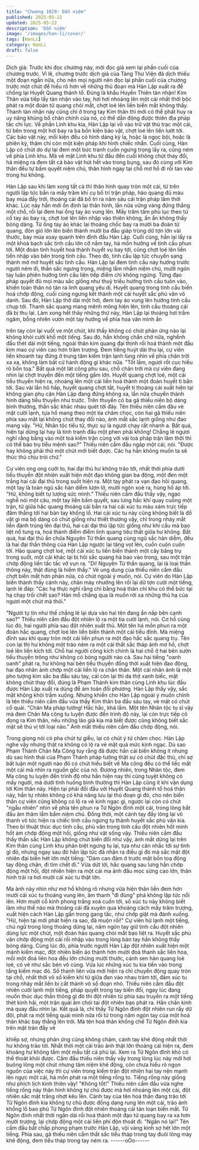 ```yaml
---
title: "Chương 1929: Dẫn niệm"
published: 2025-05-22
updated: 2025-05-22
description: 'Dẫn niệm'
image: '/images/han-li/cover/'
tags: [HanLi]
category: HanLi
draft: false
---
```


Dich giả: Trước khi đọc chương này, mời đọc giả xem lại phần
cuối của chương trước. Vì lẽ, chương trước dịch giả của Tàng
Thư Viện đã dịch thiếu một đoạn ngắn nữa, cho nên mọi người
nên đọc lại phần cuối của chương trước một chút để hiểu rõ hơn
về những thủ đoạn mà Hàn Lập xuất ra để chống lại Huyết Quang
thánh tổ.
Đúng là khẩu Huyền Thiên tàn nhận!
Kim Thân vừa tiếp lấy tàn nhận vào tay, hơi hơi nhoáng lên một
cái nhất thời bộc phát ra một đoàn tử quang chói mắt, chợt loé lên
liền biến mất không thấy.
Thanh tàn nhận này cũng chỉ ở trong tay Kim thân thì mới có thể
phát huy ra uy năng khủng bố chân chính của nó, có thể dẫn
động được thiên địa pháp tắc chi lực.
Về phần Linh khu kia, Hàn Lập lại vỗ vào trữ vật thủ trạc một cái,
từ bên trong một hơi bay ra ba bốn kiện bảo vật, chợt loé lên liền
lướt tới.
Các bảo vật này, mỗi kiện đều có hình dáng kỳ lạ, hoặc là ngọc
bội, hoặc là phiên kỳ, thậm chí còn một kiện pháp khí hình chiếc
nhẫn.
Cuối cùng, Hàn Lập có chút do dự lại đem một bức tranh cuốn
ngưng trọng lấy ra, cũng ném về phía Linh khu.
Mà vẻ mặt Linh khu từ đầu đến cuối không chút thay đổi, há
miệng ra đem tất cả bảo vật hút hết vào trong bụng, sau đó cùng
với Kim thân đều tự bấm quyết niệm chú, thân hình ngay tại chỗ
mơ hồ đi rồi tan vào trong hư không.

Hàn Lập sau khi làm xong tất cả thì thân hình quay tròn một cái,
từ trên người lập tức bắn ra mấy trăm khí cụ bố trí trận pháp, hào
quang đủ màu bay múa đầy trời, thoáng cái đã bố trí ra năm sáu
cái trận pháp lâm thời khác.
Lúc này hắn mới ổn định lại thân hình, lần nữa vững vàng đứng
thẳng một chỗ, rồi lại đem hai ống tay áo vung lên.
Mấy trăm tấm phù lục theo từ cổ tay áo bay ra, chợt loé lên liền
nhập vào thiên không, ẩn ẩn không thấy bóng dáng.
Từ ống tay áo khác lại thoáng chốc bay ra mười ba đoàn tử
quang, đón gió lớn lên biến thành mười ba đầu giáp trùng dữ tợn
lớn vài thước, bay múa xoay quanh trên đỉnh đầu Hàn Lập.
Cuối cùng, hắn lại lấy ra một khoả bạch sắc tinh cầu lớn cỡ nắm
tay, há mồn hướng về tinh cầu phun tới.
Một đoàn tinh huyết hoá thành huyết vụ bay tới, cũng chợt loé lên
liền tiến nhập vào bên trong tinh cầu.
Theo đó, tinh cầu lập tức chuyển sang thành mờ mờ huyết sắc
tinh cầu.
Hàn Lập lại đem tinh cầu này hướng trước người ném đi, thần
sắc ngưng trọng, miệng lẩm nhẩm niệm chú, mười ngón tay luân
phiên hướng tinh cầu liên tiếp điểm chỉ không ngừng.
Từng đạo pháp quyết đủ mọi màu sắc giống như thuỷ triều hướng
tinh cầu tuôn vào, khiến toàn thân nó tản ra linh quang yêu dị.
Huyết quang trong tinh cầu biến hoá chớp động, cuối cùng ngưng
kết thành một cái huyết sắc phù văn vô danh. Sau đó, Hàn Lập
thở dài một hơi, đem tay áo vung lên hướng tinh cầu chụp tới.
Thanh sắc quang mang mênh mông hiện lên, tinh cầu thoáng cái
đã bị thu lại.
Làm xong hết thảy những thứ này, Hàn Lập lại thoáng hơi trầm
ngâm, bỗng nhiên vươn một tay hướng về phía hoa văn minh ẩn

trên tay còn lại vuốt ve một chút, khi thấy không có chút phản ứng
nào lại không khỏi cười khổ một tiếng.
Sau đó, hắn không chần chờ nữa, nghểnh đầu thét dài một tiếng,
ngoài thân kim quang đại thịnh rồi hoá thành một đầu kim mao cự
viên cao hơn trăm trượng.
Đem tiếng huýt dài thu lại, cự viên liền khoanh tay đứng ở trung
tâm kiếm trận lạnh lùng nhìn về phía chân trời xa xa, không làm
bất cứ hành động gì khác nữa.
"Tốt lắm, ngươi rốt cục hiểu rõ bổn toạ."
Bất quá một lát công phu sau, chỗ chân trời mà cự viên đang nhìn
lại chợt truyền đến một tiếng gầm lớn.
Huyết quang chợt loé, một cái tiểu thuyền hiện ra, nhoáng lên một
cái liền hoá thành một đoàn huyết ti bắn tới.
Sau vài lần hô hấp, huyết quang chợt tắt, huyết ti thoáng cái xuất
hiện tại không gian phụ cận Hàn Lập đang đứng không xa, lần
nữa chuyển thành hình dáng tiểu thuyền như trước.
Trên thuyền có ba gã thiếu niên bộ dáng bình thường, thần sắc
khác nhau quét tới đây.
Tên thiếu niên cầm đâu vẻ mặt cười lạnh, tựa hồ mang theo một
tia châm chọc, còn hai gã thiếu niên phía sau mặt lại không chút
thay đổi nào, ánh mắt sắc lạnh giống như đao mang vậy.
"Hừ, Nhân tộc tiểu tử, thực sự là ngươi chạy rất nhanh a. Bất quá,
hiện tại dừng lại hay là tính tranh đấu một phen phải không!
Chẳng lẽ ngươi nghĩ rằng bằng vào một toà kiếm trận cùng với vài
toà pháp trận lâm thời thì có thể bảo trụ tiểu mệnh sao?"
Thiếu niên cầm đầu ngáp một cái, nói.
"Được hay không phải thử một chút mới biết được. Các hạ hẳn
không muốn ta sẽ thúc thủ chịu trói chứ."

Cự viên ong ong cười to, hai đại thủ hư không trảo tới, nhất thời
phía dưới tiểu thuyền đột nhiên xuất hiện một đạo không gian ba
động, một đen một trắng hai cái đại thủ trong suốt hiện ra.
Một tay phát ra vạn đạo hôi quang, một tay là toàn ngũ sắc hàn
diễm lượn lờ, mười ngón xoè ra, hùng hổ áp tới.
"Hừ, không biết tự lượng sức mình."
Thiếu niên cầm đầu thấy vậy, ngạo nghễ nói một câu, một tay liền
bấm quyết, sau lưng hắc khí quay cuồng một trận, từ giữa hắc
quang thoáng cái bắn ra hai cái xúc tu màu xám trực tiếp đâm
thẳng tới hai bàn tay khổng lồ.
Hai cái xúc tu này cũng không biết là đồ vật gì mà bộ dáng có
chút giống như thiết thương vậy, chỉ trong nháy mắt liền đánh
trúng lên đại thủ, hai cái đại thủ lập tức giống như khí cầu mà bạo
liệt nổ tung ra, hoá thành điểm điểm linh quang tiêu thất giữa hư
không.
Bất quá, hai đại thủ ẩn chứa Nguyên Từ thần quang cùng ngũ sắc
hàn diễm, đều là hai đại thần thông của Hàn Lập ngược lại tăng
vọt lên, cuồn cuộn cuốn tới.
Hào quang chợt loé, một cái xúc tu liền biến thành một cây băng
trụ trong suốt, một cái khác lại bị hôi sắc quang hà bao vào trong,
sau một trận chớp động liền tấc tấc vỡ vụn ra.
"Di! Nguyên Từ thần quang, lại là loại thần thông này, thật đúng là
hiếm thấy."
Vẻ ung dung của thiếu niên cầm đầu chợt biến mất hơn phân
nửa, có chút ngoài ý muốn, nói.
Cự viên do Hàn Lập biến thành thấy cảnh này, chân mày nhướng
lên rồi lại dữ tợn cười một tiếng, lạnh lẽ đáp:
"Các hạ thực nghĩ rằng chỉ bằng hoá thân chi khu có thể bức tại
hạ chạy trối chết sao? Hàn mỗ chẳng qua là muốn rời xa những
thủ hạ của ngươi một chút mà thôi."

"Ngươi tự tin như thế chẳng lẽ lại dựa vào hai tên đang ẩn nấp
bên cạnh sao?"
Thiếu niên cầm đầu đột nhiên lộ ra một tia cười lạnh, nói.
Cơ hồ cùng lúc đó, hai người phía sau đột nhiên xuất thủ.
Một tên há mồn phun ra một đoàn hắc quang, chợt loé lên liền
biến thành một cái tiểu đỉnh. Mà miệng đỉnh sau khi quay tròn một
cái liền phun ra một đạo hắc sắc quang trụ.
Tên con lại thì hư không một trảo ném ra một cái thất sắc tháp
ảnh mơ hồ, chợt loé lên liền kích tới.
Chỗ hai người công kích chính là hai chỗ ở hai bên sườn tiểu
thuyền trông như không có bóng người nào cả.
Sau hai tiếng "oanh oanh" phát ra, hư không hai bên tiểu thuyền
đồng thời xuất hiện đao động, hai đạo nhân ảnh chớp một cái liền
lộ ra chân thân.
Một cái nhân ảnh là một pho tượng kim sắc ba đầu sáu tay, cái
còn lại thì da thịt xanh biếc, mặt không chút thay đổi, đúng là
Phạm Thánh kim thân cùng Linh khu lúc đầu được Hàn Lập xuất
ra dùng để ám toán đối phương.
Hàn Lập thấy vậy, sắc mặt không khỏi trầm xuống.
Nhưng khiến cho Hàn Lập ngoài ý muốn chính là tên thiếu niên
cầm đầu vừa thấy Kim thân ba đầu sáu tay, vẻ mặt có chút cổ
quái.
"Chân Ma pháp tướng! Hắc hắc, khá lắm. Một tên Nhân tộc tu sĩ
vậy mà đem Chân Ma công tu luyện được đến trình độ này, lại
còn trực tiếp cô đọng ra Kim thân, nếu những lão già kia mà biết
được cũng không biết sắc mặt sẽ thú vị tới loại nào."
Ánh mắt thiếu niên cầm đầu chớp động, nói.

Trong giọng nói có pha chút tự giễu, lại có chút ý tứ châm chọc.
Hàn Lập nghe vậy nhưng thật ra không có lộ ra vẻ mặt quá mức
kinh ngạc.
Dù sao Phạm Thánh Chân Ma Công tuy rằng đã được hắn cải
biến không ít nhưng dù sao hình thái của Phạm Thánh pháp
tướng thật sự có chút đặc thù, chỉ sợ bất luận một người nào đó
có chút hiểu biết về Ma công đều có thể liếc mắt một cái mà nhìn
ra nguồn gốc của nó.
Đương nhiên, trong Nhân tộc, đem Ma công tu luyện đến trình độ
như hắn hiện nay thì cũng tuyệt không có mấy người, mà dưới
tình huống bình thường thì Hàn Lập cũng ít khi vận dụng tới Kim
thân này.
Hiện tại phải đối đầu với Huyết Quang thánh tổ hoá thân này, hắn
tự nhiên không có khả năng lưu lại thủ đoạn gì đó, cho nên biến
thân cự viên cũng không có lộ ra vẻ kinh ngạc gì, ngược lại còn
có chút "ngẫu nhiên" nhìn về phía tên phun ra Tử Ngôn đỉnh một
cái, trong lòng bắt đầu âm thâm lẩm bẩm niệm chú.
Đồng thời, một cánh tay đầy lông lại vô thanh vô tức hiện ra chiếc
tinh cầu ngưng tụ thành huyết sắc phù văn kia.
Theo bí thuật thúc dục tinh cầu, phù văn trong tinh cầu đột nhiên
hốt minh hốt ám chớp động một hồi, giống như vật sống vậy.
Thiếu niên cầm đầu thấy thần sắc Hàn Lập không chút biến đổi
như vậy, ánh mắt dừng lại trên Kim thân cùng Linh khu phân biệt
ngưng tụ lại, tựa như cân nhắc tới sự tình gì đó, nhưng ngay sau
đó hắn lập tức đã nhận ra điều gì đó mà sắc mặt đột nhiên đại
biến hét lớn một tiếng:
"Dám can đảm ở trước mặt bổn toạ động tay động chân, đi tìm
chết đi."
Vừa dứt lời, hắc quang sau lưng hắn chớp động một hồi, đột
nhiên hiện ra một cái ma ảnh đầu mọc sừng cao lớn, thân hình
trải ra hơi mười cái xúc tu thật lớn.

Ma ảnh này nhìn như mơ hồ không rõ nhưng vừa hiện thân liền
đem hơn mười cái xúc tu thoáng vung lên, âm thanh "đì đùng"
phá không lập tức nổi lên.
Hơn mười cỗ kình phong trắng xoá cuốn tới, số xúc tu này không
biết làm như thế nào mà thoáng cái đã xuyên qua khoảng cách
mấy trăm trượng, xuất hiện cách Hàn Lập gần trong gang tấc,
như chớp giật mà đánh xuống.
"Hừ, hiện tại mới phát hiện ra sao, đã muộn rồi!"
Cự viên hừ lạnh một tiếng, chú ngữ trong lòng thoáng dừng lại,
năm ngón tay giữ tinh cầu đột nhiên dùng lực một chút, một đoàn
hào quang chói mắt bạo liệt ra.
Huyết sắc phù văn chớp động một cái rồi nhập vào trong lòng bàn
tay hắn không thấy bóng dáng.
Cùng lúc đó, phía trước người Hàn Lập đột nhiên xuất hiện một
mảnh kiếm mạc, đột nhiên biến ảo thành hơn mười đoá thanh sắc
liên hoa, mỗi một đoá liên hoa đều lớn chừng mười thước, cánh
sen hàn quang loè loè, có vẻ như sắc bén vô cùng.
Vừa lúc những xúc tu kia tiến vào trong tầng kiếm mạc đó.
Số thanh liên vừa mới hiện ra chỉ chuyển động quay tròn tại chỗ,
nhất thời vô số kiếm khí từ giữa đan vào nhau trảm tới, đám xúc
tu trong nháy mắt liền bị cắt thành vô số đoạn nhỏ.
Thiếu niên cầm đầu đột nhiên cười lạnh một tiếng, pháp quyết
trong tay biến đổi, ngay lúc đang muốn thúc dục thần thông gì đó
thì đột nhiên từ phía sau truyền ra một tiếng thét kinh hãi, một trận
quái âm chói tai đột nhiên bạo phát ra.
Hắn chấn kinh mà quay đầu nhìn lại. Kết quả là, chỉ thấy Tử Ngôn
đỉnh đột nhiên run rẩy dữ đội, phát ra một tiếng quái minh nữa rồi
từ trong năm ngón tay của một hoá thân khác bay thẳng lên trời.
Mà tên hoá thân khống chế Tử Ngôn đỉnh kia trên mặt tràn đầy vẻ

khiếp sợ, nhưng phản ứng cũng không chậm, cánh tay khẽ động
nhất thời hư không trảo tới.
Nhất thời một cái trảo ảnh thật lớn thoáng cái hiện ra, đem
khoảng hư không tầm một mẫu tất cả phủ lại.
Xem ra Tử Ngôn đỉnh khó có thể thoát khỏi được.
Cầm đầu thiếu niên thấy vậy trong lòng lúc này mới hơi buông
lỏng một chút nhưng tâm niệm khẽ động, còn chưa hiểu rõ ngọn
nguồn của việc này thì cự viên trong kiếm trận đột nhiên hai tay
nện mạnh lên ngực một cái, há mồn phát ra một tiếng rống to.
Tiếng rống này giống như phích lịch kình thiên vậy!
"Không tốt!"
Thiếu niên cầm đầu vừa nghe tiếng rống này thân hình không tự
chủ được mà hơi nhoáng lên một cái, đột nhiên sắc mặt trắng
nhợt kêu lên.
Cánh tay của tên hoá thân đang trảo tới Tử Ngôn đỉnh kia không
tự chủ được đồng dạng rung lên một cái, trảo ảnh khổng lồ bao
phủ Tử Ngôn đỉnh đột nhiên thoáng cái tán loạn biến mất.
Tử Ngôn đỉnh nhất thời ngân dài rồi hoá thành một đạo tử quang
bay ra xa hơn mười trượng, lại chớp động một cái liền phi độn
thoát đi.
"Ngăn nó lại!"
Tên cầm đầu bất chấp phong phạm trước Hàn Lập, vội vàng kinh
sợ hét lớn một tiếng.
Phía sau, gã thiếu niên cầm thất sắc tiểu tháp trong tay đuôi lông
mày khẽ động, đem tiểu tháp trong tay ném ra.
------oOo------
